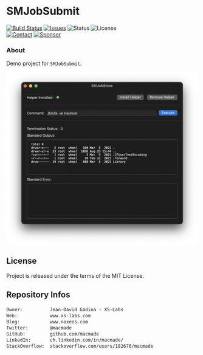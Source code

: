 SMJobSubmit
===========

[![Build Status](https://img.shields.io/github/actions/workflow/status/macmade/SMJobSubmit/ci-mac.yaml?label=macOS&logo=apple)](https://github.com/macmade/SMJobSubmit/actions/workflows/ci-mac.yaml)
[![Issues](http://img.shields.io/github/issues/macmade/SMJobSubmit.svg?logo=github)](https://github.com/macmade/SMJobSubmit/issues)
![Status](https://img.shields.io/badge/status-active-brightgreen.svg?logo=git)
![License](https://img.shields.io/badge/license-mit-brightgreen.svg?logo=open-source-initiative)  
[![Contact](https://img.shields.io/badge/follow-@macmade-blue.svg?logo=twitter&style=social)](https://twitter.com/macmade)
[![Sponsor](https://img.shields.io/badge/sponsor-macmade-pink.svg?logo=github-sponsors&style=social)](https://github.com/sponsors/macmade)

### About

Demo project for `SMJobSubmit`.

![Screenshot](Assets/Screenshot.png "Screenshot")

License
-------

Project is released under the terms of the MIT License.

Repository Infos
----------------

    Owner:          Jean-David Gadina - XS-Labs
    Web:            www.xs-labs.com
    Blog:           www.noxeos.com
    Twitter:        @macmade
    GitHub:         github.com/macmade
    LinkedIn:       ch.linkedin.com/in/macmade/
    StackOverflow:  stackoverflow.com/users/182676/macmade
